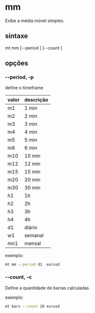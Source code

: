 # mm
Exibe a média móvel simples.  
  
## sintaxe
mt mm [--period <periodo>] [--count <quantidade>] <ativo>  
  
## opções

### --period, -p
define o timeframe  

valor | descrição
:--- | :-----
m1 | 1 min
m2 | 2 min
m3 | 3 min
m4 | 4 min
m5 | 5 min
m6 | 6 min
m10 | 10 min
m12 | 12 min
m15 | 15 min
m20 | 20 min
m30 | 30 min
h1 | 1h
h2 | 2h
h3 | 3h
h4 | 4h
d1 | diário
w1 | semanal
mn1 | mensal

exemplo:
```cmd
mt mm --period d1  eurusd
```

### --count, -c
Define a quantidade de barras calculadas.  

exemplo:  
```cmd
mt bars --count 20 eurusd
``` 
  